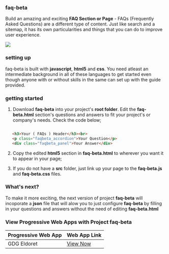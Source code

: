 ### faq-beta
Build an amazing and exciting **FAQ Section or Page** - FAQs (Frequently Asked Questions) are a different type of content. Just like search and a sitemap, it has its own particularities and things that you can do to improve user experience.

 ![](https://github.com/mayeedwin/faq-beta/blob/master/src/faq-beta-screenshot.png)
 
### setting up
faq-beta is built with **javascript**, **html5** and **css**. You need atleast an intermediate background in all of these languages to get started even though anyone with or without skills in the same can set up with the guide provided.
### getting started
1. Download **faq-beta** into your project's **root folder**. Edit the **faq-beta.html** section's questions and answers to fit your project's or company's needs. Check the code below;
```html

   <h3>Your ( FAQs ) Header</h3><br>
   <p class="faqbeta_accordion">Your Question</p>
   <div class="faqbeta_panel">Your Answer</div>

```
2. Copy the edited **html5** section in **faq-beta.html** to wherever you want it to appear in your page;

3. If you do not have a **src** folder, just link up your page to the **faq-beta.js** and **faq-beta.css** files.
### What's next?
To make it more exciting, the next version of project **faq-beta** will incoporate a **json** file that will alow you to just configure **faq-beta** by filling in your questions and answers without the need of editing **faq-beta.html**
### View Progressive Web Apps with Project faq-beta
| Progressive Web App | Web App Link |
| --- | --- |
| GDG Eldoret | [View Now](https://gdgmoi.com/directory) |
